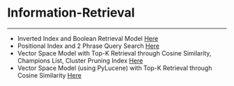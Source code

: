 # Information-Retrieval
***

+ Inverted Index and Boolean Retrieval Model [Here](https://github.com/iSiddharth20/Information-Retrieval/tree/main/Inverted-Index)
+ Positional Index and 2 Phrase Query Search [Here](https://github.com/iSiddharth20/Information-Retrieval/tree/main/Positional-Index)
+ Vector Space Model with Top-K Retrieval through Cosine Similarity, Champions List, Cluster Pruning Index [Here](https://github.com/iSiddharth20/Information-Retrieval/tree/main/Vector-Space-Model)
+ Vector Space Model (using PyLucene) with Top-K Retrieval through Cosine Similarity [Here](https://github.com/iSiddharth20/Information-Retrieval/tree/main/Vector-Space-Model-PyLucene)